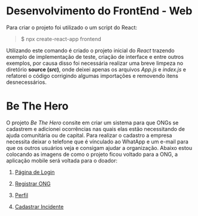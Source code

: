 # Desenvolvimento do FrontEnd - Web

Para criar o projeto foi utilizado o um script do React:

>$ npx create-react-app frontend

Utilizando este comando é criado o projeto inicial do *React* trazendo exemplo de implementação de teste, criação de interface e entre outros exemplos, por causa disso foi necessária realizar uma breve limpeza no diretório **source (*src*)**, onde deixei apenas os arquivos *App.js* e *index.js* e refatorei o código corrigindo algumas importações e removendo itens desnecessários.

# Be The Hero

O projeto *Be The Hero* consite em criar um sistema para que ONGs se cadastrem e adicionei ocorrências nas quais elas estão necessitando de ajuda comunitária ou de capital.
Para realizar o cadastro a empresa necessita deixar o telefone que é vínculado ao WhatApp e um e-mail para que os outros usuários veja e consigam ajudar a organização.
Abaixo estou colocando as imagens de como o projeto ficou voltado para a ONG, a aplicação mobile será voltada para o doador:

1. [Página de Login](/docs/login.png)

2. [Registrar ONG](/docs/register.png)

3. [Perfil](/docs/profile.png)

4. [Cadastrar Incidente](/docs/new-incident.png)